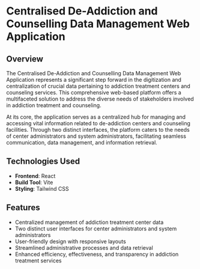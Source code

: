 # Centralised De-Addiction and Counselling Data Management Web Application

## Overview

The Centralised De-Addiction and Counselling Data Management Web Application represents a significant step forward in the digitization and centralization of crucial data pertaining to addiction treatment centers and counseling services. This comprehensive web-based platform offers a multifaceted solution to address the diverse needs of stakeholders involved in addiction treatment and counseling.

At its core, the application serves as a centralized hub for managing and accessing vital information related to de-addiction centers and counseling facilities. Through two distinct interfaces, the platform caters to the needs of center administrators and system administrators, facilitating seamless communication, data management, and information retrieval.

## Technologies Used

- **Frontend**: React
- **Build Tool**: Vite
- **Styling**: Tailwind CSS

## Features

- Centralized management of addiction treatment center data
- Two distinct user interfaces for center administrators and system administrators
- User-friendly design with responsive layouts
- Streamlined administrative processes and data retrieval
- Enhanced efficiency, effectiveness, and transparency in addiction treatment services
